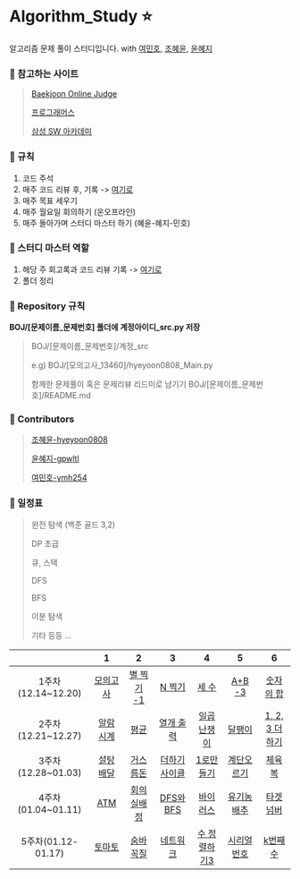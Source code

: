 # Algorithm_Study :star:

알고리즘 문제 풀이 스터디입니다.
with [여민호](https://github.com/ymh254), [조혜윤](http://github.com/hyeyoon0808), [윤혜지](https://github.com/gpwltl)

### :seedling: 참고하는 사이트

> [Baekjoon Online Judge](https://www.acmicpc.net/)
>
> [프로그래머스](https://programmers.co.kr/)
>
> [삼성 SW 아카데미](https://swexpertacademy.com/)

### :seedling: 규칙

1. 코드 주석 
2. 매주 코드 리뷰 후, 기록 -> [여기로](https://github.com/hyeyoon0808/Algorithm_Study/tree/main/Code_review)
3. 매주 목표 세우기
4. 매주 월요일 회의하기 (온오프라인)
5. 매주 돌아가며 스터디 마스터 하기 (혜윤-혜지-민호)

### :seedling: 스터디 마스터 역할

1. 해당 주 회고록과 코드 리뷰 기록 -> [여기로](https://github.com/hyeyoon0808/Algorithm_Study/tree/main/Code_review)
2. 폴더 정리

### :seedling: Repository 규칙

**BOJ/[문제이름_문제번호] 폴더에 계정아이디\_src.py 저장**

> BOJ/[문제이름_문제번호]/계정\_src
>
> e.g) BOJ/[모의고사_13460]/hyeyoon0808_Main.py
>
> 함께한 문제풀이 혹은 문제리뷰 리드미로 남기기
> BOJ/[문제이름_문제번호]/README.md

### :seedling: Contributors

> [조혜윤-hyeyoon0808](http://github.com/hyeyoon0808)
>
> [윤혜지-gpwltl](https://github.com/gpwltl)
>
> [여민호-ymh254](https://github.com/ymh254)

### :seedling: 일정표

> 완전 탐색 (백준 골드 3,2)
>
> DP 초급
>
> 큐, 스택
>
> DFS
>
> BFS
>
> 이분 탐색
>
> 기타 등등 ...

|                    |                                  1                                   |                         2                          |                                  3                                   |                           4                           |                          5                          |                                  6                                   |
| :----------------: | :------------------------------------------------------------------: | :------------------------------------------------: | :------------------------------------------------------------------: | :---------------------------------------------------: | :-------------------------------------------------: | :------------------------------------------------------------------: |
| 1주차(12.14~12.20) | [모의고사](https://programmers.co.kr/learn/courses/30/lessons/42840) | [별 찍기 -1](https://www.acmicpc.net/problem/2438) |            [N 찍기](https://www.acmicpc.net/problem/2741)            |    [세 수](https://www.acmicpc.net/problem/10817)     |   [A+B -3](https://www.acmicpc.net/problem/10950)   |          [숫자의 합](https://www.acmicpc.net/problem/11720)          |
| 2주차(12.21~12.27) |          [알람 시계](https://www.acmicpc.net/problem/2884)           |    [평균](https://www.acmicpc.net/problem/1546)    |          [열개 출력](https://www.acmicpc.net/problem/11721)          |  [일곱 난쟁이](https://www.acmicpc.net/problem/2309)  |   [달팽이](https://www.acmicpc.net/problem/2869)    |        [1, 2, 3 더하기](https://www.acmicpc.net/problem/9095)        |
| 3주차(12.28~01.03) |          [설탕 배달](https://www.acmicpc.net/problem/2839)           |  [거스름돈](https://www.acmicpc.net/problem/5585)  |         [더하기사이클](https://www.acmicpc.net/problem/1110)         |   [1로만들기](https://www.acmicpc.net/problem/1463)   | [계단오르기](https://www.acmicpc.net/problem/2579)  |  [체육복](https://programmers.co.kr/learn/courses/30/lessons/42862)  |
| 4주차(01.04~01.11) |             [ATM](https://www.acmicpc.net/problem/11399)             | [회의실배정](https://www.acmicpc.net/problem/1931) |           [DFS와BFS](https://www.acmicpc.net/problem/1260)           |   [바이러스](https://www.acmicpc.net/problem/2606)    | [유기농배추](https://www.acmicpc.net/problem/1012)  | [타겟넘버](https://programmers.co.kr/learn/courses/30/lessons/43165) |
| 5주차(01.12-01.17) |            [토마토](https://www.acmicpc.net/problem/7576)            |  [숨바꼭질](https://www.acmicpc.net/problem/1697)  | [네트워크](https://programmers.co.kr/learn/courses/30/lessons/43162) | [수 정렬하기3](https://www.acmicpc.net/problem/10989) | [시리얼 번호](https://www.acmicpc.net/problem/1431) | [k번째수](https://programmers.co.kr/learn/courses/30/lessons/42748)  |
